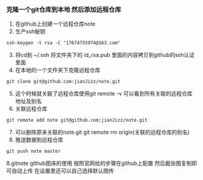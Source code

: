 ### 克隆一个git仓库到本地 然后添加远程仓库
1. 在github上创建一个远程仓库note 
2. 生产ssh秘钥 
```
ssh-keygen -t rsa -C "17674755974@163.com" 
```
3. 将cd到 ~/.ssh 将文件夹下的 id_rsa.pub 里面的内容拷贝到github的ssh认证里面
4. 在本地的一个文件夹下克隆远程仓库
```
git clone git@github.com:jianJizz/note.git
```
5. 这个时候就关联了远程仓库使用git remote -v 可以看到所有关联的远程仓库地址及别名
6. 关联远程仓库
```
git remote add note git@github.com:jianJizz/note.git
```
7. 可以删除原来关联的note.git git remote rm origin(关联的远程仓库的别名)
8. 推送数据到远程仓库
```
git push note master
```
8.gitnote github图床的使用 按照官网给的步骤在github上配置 然后截张图复制即可自动上传 在设置里还可以自己选择默认图传